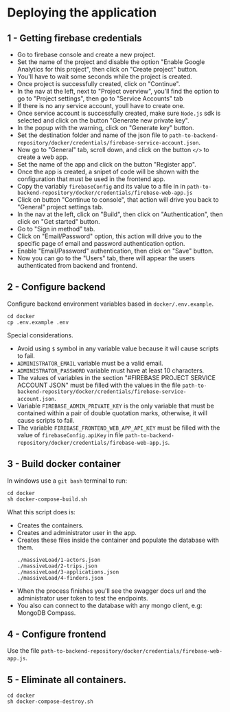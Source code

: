 # Deploying the application

## 1 - Getting firebase credentials

* Go to firebase console and create a new project.
* Set the name of the project and disable the option "Enable Google Analytics for this project", then click on "Create project" button.
* You'll have to wait some seconds while the project is created.
* Once project is successfully created, click on "Continue".
* In the nav at the left, next to "Project overview", you'll find the option to go to "Project settings", then go to "Service Accounts" tab 
* If there is no any service account, youll have to create one.
* Once service account is successfully created, make sure <code>Node.js</code> sdk is selected and click on the button "Generate new private key".
* In the popup with the warning, click on "Generate key" button.
* Set the destination folder and name of the json file to <code>path-to-backend-repository/docker/credentials/firebase-service-account.json</code>.
* Now go to "General" tab, scroll down, and click on the button <code></></code> to create a web app.
* Set the name of the app and click on the button "Register app".
* Once the app is created, a snipet of code will be shown with the configuration that must be used in the frontend app.
* Copy the variably <code>firebaseConfig</code> and its value to a file in in <code>path-to-backend-repository/docker/credentials/firebase-web-app.js</code>
* Click on button "Continue to console", that action will drive you back to "General" project settings tab.
* In the nav at the left, click on "Build", then click on "Authentication", then click on "Get started" button.
* Go to "Sign in method" tab.
* Click on "Email/Password" option, this action will drive you to the specific page of email and password authentication option.
* Enable "Email/Password" authentication, then click on "Save" button.
* Now you can go to the "Users" tab, there will appear the users authenticated from backend and frontend. 

## 2 - Configure backend

Configure backend environment variables based in <code>docker/.env.example</code>.

```
cd docker
cp .env.example .env
```

Special considerations.

* Avoid using <code>$</code> symbol in any variable value because it will cause scripts to fail.
* <code>ADMINISTRATOR_EMAIL</code> variable must be a valid email.
* <code>ADMINISTRATOR_PASSWORD</code> variable must have at least 10 characters.
* The values of variables in the section "#FIREBASE PROJECT SERVICE ACCOUNT JSON" must be filled with the values in the file <code>path-to-backend-repository/docker/credentials/firebase-service-account.json</code>.
* Variable <code>FIREBASE_ADMIN_PRIVATE_KEY</code> is the only variable that must be contained within a pair of double quotation marks, otherwise, it will cause scripts to fail.
* The variable <code>FIREBASE_FRONTEND_WEB_APP_API_KEY</code> must be filled with the value of <code>firebaseConfig.apiKey</code> in file <code>path-to-backend-repository/docker/credentials/firebase-web-app.js</code>.

## 3 - Build docker container

In windows use a <code>git bash</code> terminal to run: 

```
cd docker
sh docker-compose-build.sh
```

What this script does is:

* Creates the containers.
* Creates and administrator user in the app.
* Creates these files inside the container and populate the database with them.
    ```
    ./massiveLoad/1-actors.json
    ./massiveLoad/2-trips.json
    ./massiveLoad/3-applications.json
    ./massiveLoad/4-finders.json
    ```
* When the process finishes you'll see the swagger docs url and the administrator user token to test the endpoints.
* You also can connect to the database with any mongo client, e.g: MongoDB Compass.

## 4 - Configure frontend

Use the file <code>path-to-backend-repository/docker/credentials/firebase-web-app.js</code>.

## 5 - Eliminate all containers.

```
cd docker
sh docker-compose-destroy.sh
```